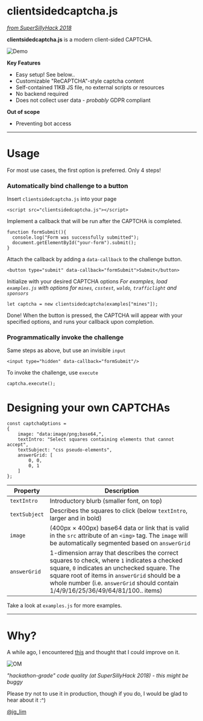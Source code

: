 # clientsidedcaptcha.js
_[from SuperSillyHack 2018](https://supersillyhackathon.sg/)_

**clientsidedcaptcha.js** is a modern client-sided CAPTCHA.

![Demo](https://raw.github.com/jglim/clientsidedcaptcha.js/master/demo.gif)

**Key Features**
  - Easy setup! See below..
  - Customizable "ReCAPTCHA"-style captcha content
  - Self-contained 11KB JS file, no external scripts or resources
  - No backend required
  - Does not collect user data - _probably_ GDPR compliant

**Out of scope**
- Preventing bot access


---
# Usage
For most use cases, the first option is preferred. Only 4 steps!
### Automatically bind challenge to a button
Insert `clientsidedcaptcha.js` into your page
```
<script src="clientsidedcaptcha.js"></script>
```
Implement a callback that will be run after the CAPTCHA is completed.
```
function formSubmit(){
  console.log("Form was successfully submitted");
  document.getElementById("your-form").submit();
}
```
Attach the callback by adding a `data-callback` to the challenge button. 
```
<button type="submit" data-callback="formSubmit">Submit</button>
```
Initialize with your desired CAPTCHA options
_For examples, load `examples.js` with options for `mines`, `csstest`, `waldo`, `trafficlight` and `sponsors`_
```
let captcha = new clientsidedcaptcha(examples["mines"]);
```
Done! When the button is pressed, the CAPTCHA will appear with your specified options, and runs your callback upon completion.
### Programmatically invoke the challenge
Same steps as above, but use an invisible `input`
```
<input type="hidden" data-callback="formSubmit"/>
```
To invoke the challenge, use `execute`
```
captcha.execute();
```
# Designing your own CAPTCHAs
```
const captchaOptions =
{
    image: "data:image/png;base64,",
    textIntro: "Select squares containing elements that cannot accept",
    textSubject: "css pseudo-elements",
    answerGrid: [
        0, 0,
        0, 1
    ]
};
```
|Property|Description|
|-|-|
|`textIntro` | Introductory blurb (smaller font, on top)|
|`textSubject` | Describes the squares to click (below `textIntro`, larger and in bold) |
| `image` | (400px  × 400px) base64 data or link that is valid in the `src` attribute of an `<img>` tag. The `image` will be automatically segmented based on `answerGrid` |
| `answerGrid` | 1-dimension array that describes the correct squares to check, where `1` indicates a checked square, `0` indicates an unchecked square. The square root of items in `answerGrid` should be a whole number (i.e. `answerGrid` should contain 1/4/9/16/25/36/49/64/81/100.. items) |

Take a look at `examples.js` for more examples.

---
# Why?

A while ago, I encountered [this](https://twitter.com/jg_lim/status/1027378276342231042) and thought that I could improve on it.

![OM](https://raw.github.com/jglim/clientsidedcaptcha.js/master/omcaptcha.gif)

_"hackathon-grade" code quality (at SuperSillyHack 2018) - this might be buggy_

Please _try_ not to use it in production, though if you do, I would be glad to hear about it :^)

[@jg_lim](https://twitter.com/jg_lim)


